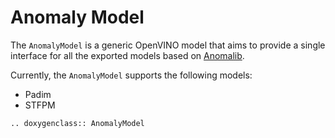 # Anomaly Model

The `AnomalyModel` is a generic OpenVINO model that aims to provide a single interface for all the exported models based on [Anomalib](https://github.com/open-edge-platform/anomalib).

Currently, the `AnomalyModel` supports the following models:

- Padim
- STFPM

```{eval-rst}
.. doxygenclass:: AnomalyModel

```
